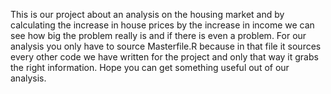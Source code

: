 This is our project about an analysis on the housing market and by calculating the increase in house prices by the increase in income we can see how big the problem really is 
and if there is even a problem. For our analysis you only have to source Masterfile.R because in that file it sources every other code we have written for the project and only 
that way it grabs the right information. Hope you can get something useful out of our analysis.
